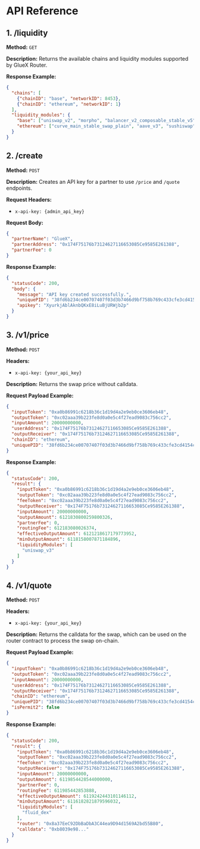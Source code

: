 # API Reference

## **1. /liquidity**
**Method:** `GET`

**Description:** Returns the available chains and liquidity modules supported by GlueX Router.

**Response Example:**
```json
{
  "chains": [
    {"chainID": "base", "networkID": 8453},
    {"chainID": "ethereum", "networkID": 1}
  ],
  "liquidity_modules": {
    "base": ["uniswap_v2", "morpho", "balancer_v2_composable_stable_v5"],
    "ethereum": ["curve_main_stable_swap_plain", "aave_v3", "sushiswap"]
  }
}
```

## **2. /create**
**Method:** `POST`

**Description:** Creates an API key for a partner to use `/price` and `/quote` endpoints.

**Request Headers:**
- `x-api-key: {admin_api_key}`

**Request Body:**
```json
{
  "partnerName": "GlueX",
  "partnerAddress": "0x174F75176b73124627116653085Ce9585E261388",
  "partnerFee": 0
}
```

**Response Example:**
```json
{
  "statusCode": 200,
  "body": {
    "message": "API key created successfully.",
    "uniquePID": "38fd6b234ce00707407f03d3b7466d9bf758b769c433cfe3cd4154c63245a824",
    "apikey": "XyurkjAblAknbQKxE8iLuBjURWjb2p"
  }
}
```

## **3. /v1/price**
**Method:** `POST`

**Headers:**
- `x-api-key: {your_api_key}`

**Description:** Returns the swap price without calldata.

**Request Payload Example:**
```json
{
  "inputToken": "0xa0b86991c6218b36c1d19d4a2e9eb0ce3606eb48",
  "outputToken": "0xc02aaa39b223fe8d0a0e5c4f27ead9083c756cc2",
  "inputAmount": 20000000000,
  "userAddress": "0x174F75176b73124627116653085Ce9585E261388",
  "outputReceiver": "0x174F75176b73124627116653085Ce9585E261388",
  "chainID": "ethereum",
  "uniquePID": "38fd6b234ce00707407f03d3b7466d9bf758b769c433cfe3cd4154c63245a824"
}
```

**Response Example:**
```json
{
  "statusCode": 200,
  "result": {
    "inputToken": "0xa0b86991c6218b36c1d19d4a2e9eb0ce3606eb48",
    "outputToken": "0xc02aaa39b223fe8d0a0e5c4f27ead9083c756cc2",
    "feeToken": "0xc02aaa39b223fe8d0a0e5c4f27ead9083c756cc2",
    "outputReceiver": "0x174F75176b73124627116653085Ce9585E261388",
    "inputAmount": 20000000000,
    "outputAmount": 6121830800259800326,
    "partnerFee": 0,
    "routingFee": 612183080026374,
    "effectiveOutputAmount": 6121218617179773952,
    "minOutputAmount": 6118158007871184896,
    "liquidityModules": [
      "uniswap_v3"
    ]
  }
}
```

## **4. /v1/quote**
**Method:** `POST`

**Headers:**
- `x-api-key: {your_api_key}`

**Description:** Returns the calldata for the swap, which can be used on the router contract to process the swap on-chain.

**Request Payload Example:**
```json
{
  "inputToken": "0xa0b86991c6218b36c1d19d4a2e9eb0ce3606eb48",
  "outputToken": "0xc02aaa39b223fe8d0a0e5c4f27ead9083c756cc2",
  "inputAmount": 20000000000,
  "userAddress": "0x174F75176b73124627116653085Ce9585E261388",
  "outputReceiver": "0x174F75176b73124627116653085Ce9585E261388",
  "chainID": "ethereum",
  "uniquePID": "38fd6b234ce00707407f03d3b7466d9bf758b769c433cfe3cd4154c63245a824",
  "isPermit2": false
}
```

**Response Example:**
```json
{
  "statusCode": 200,
  "result": {
    "inputToken": "0xa0b86991c6218b36c1d19d4a2e9eb0ce3606eb48",
    "outputToken": "0xc02aaa39b223fe8d0a0e5c4f27ead9083c756cc2",
    "feeToken": "0xc02aaa39b223fe8d0a0e5c4f27ead9083c756cc2",
    "outputReceiver": "0x174F75176b73124627116653085Ce9585E261388",
    "inputAmount": 20000000000,
    "outputAmount": 6119854428544000000,
    "partnerFee": 0,
    "routingFee": 611985442853888,
    "effectiveOutputAmount": 6119242443101146112,
    "minOutputAmount": 6116182821879596032,
    "liquidityModules": [
      "fluid_dex"
    ],
    "router": "0x8a37EeC92DbBaDbA3C44ea9D94d1569A2bd55B80",
    "calldata": "0xb8039e98..."
  }
}
```